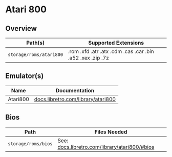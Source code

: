 # Atari 800

## Overview

| Path(s) | Supported Extensions |
| --- | --- |
| `storage/roms/atari800` | .rom .xfd .atr .atx .cdm .cas .car .bin .a52 .xex .zip .7z |

## Emulator(s)

| Name | Documentation |
| --- | --- |
| Atari800 | [docs.libretro.com/library/atari800](https://docs.libretro.com/library/atari800/) |

## Bios

| Path | Files Needed |
| --- | --- |
| `storage/roms/bios` | See: [docs.libretro.com/library/atari800/#bios](https://docs.libretro.com/library/atari800/#bios) |